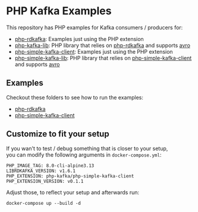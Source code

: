# PHP Kafka Examples
This repository has PHP examples for Kafka consumers / producers for:
- [php-rdkafka](https://github.com/arnaud-lb/php-rdkafka): Examples just using the PHP extension
- [php-kafka-lib](https://github.com/jobcloud/php-kafka-lib): PHP library that relies on [php-rdkafka](https://github.com/arnaud-lb/php-rdkafka) and supports [avro](https://github.com/flix-tech/avro-serde-php)
- [php-simple-kafka-client](https://github.com/php-kafka/php-simple-kafka-client): Examples just using the PHP extension
- [php-simple-kafka-lib](https://github.com/php-kafka/php-simple-kafka-lib): PHP library that relies on [php-simple-kafka-client](https://github.com/php-kafka/php-simple-kafka-client) and supports [avro](https://github.com/flix-tech/avro-serde-php)

## Examples
Checkout these folders to see how to run the examples:
- [php-rdkafka](src/ext-php-rdkafka)
- [php-simple-kafka-client](src/ext-php-simple-kafka-client)

## Customize to fit your setup
If you wan't to test / debug something that is closer to your setup,  
you can modify the following arguments in `docker-compose.yml`:
```
PHP_IMAGE_TAG: 8.0-cli-alpine3.13
LIBRDKAFKA_VERSION: v1.6.1
PHP_EXTENSION: php-kafka/php-simple-kafka-client
PHP_EXTENSION_VERSION: v0.1.1
```
Adjust those, to reflect your setup and afterwards run:
```
docker-compose up --build -d
```
